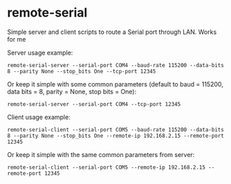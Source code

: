 # remote-serial
Simple server and client scripts to route a Serial port through LAN. Works for me

Server usage example:

```
remote-serial-server --serial-port COM4 --baud-rate 115200 --data-bits 8 --parity None --stop_bits One --tcp-port 12345
```
Or keep it simple with some common parameters (default to baud = 115200, data bits = 8, parity = None, stop bits = One):
```
remote-serial-server --serial-port COM4 --tcp-port 12345
```

Client usage example:
```
remote-serial-client --serial-port COM5 --baud-rate 115200 --data-bits 8 --parity None --stop_bits One --remote-ip 192.168.2.15 --remote-port 12345
```
Or keep it simple with the same common parameters from server:
```
remote-serial-client --serial-port COM5 --remote-ip 192.168.2.15 --remote-port 12345
```
